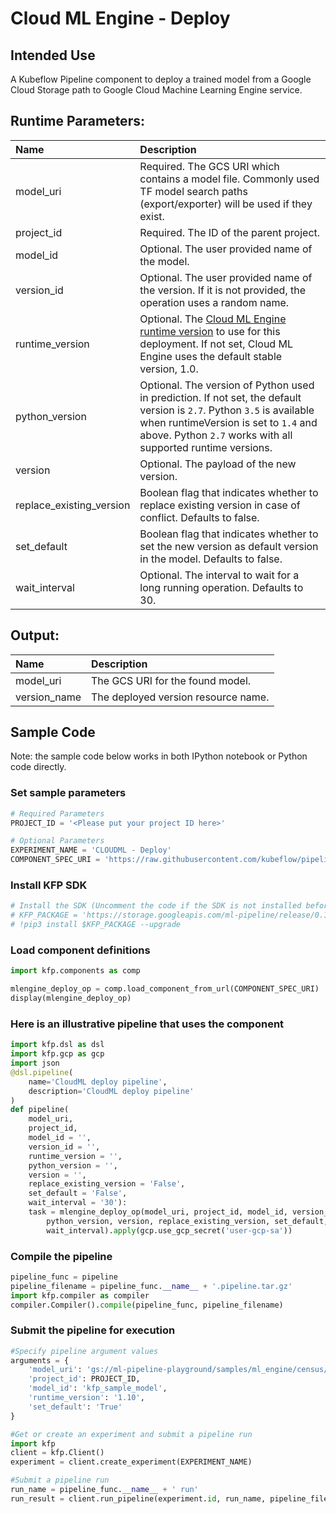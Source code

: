 
# Cloud ML Engine - Deploy

## Intended Use
A Kubeflow Pipeline component to deploy a trained model from a Google Cloud Storage path to Google Cloud Machine Learning Engine service.

## Runtime Parameters:
Name | Description
:--- | :----------
model_uri | Required. The GCS URI which contains a model file. Commonly used TF model search paths (export/exporter) will be used if they exist. 
project_id | Required. The ID of the parent project.
model_id | Optional. The user provided name of the model.
version_id | Optional. The user provided name of the version. If it is not provided, the operation uses a random name.
runtime_version | Optional. The [Cloud ML Engine runtime version](https://cloud.google.com/ml-engine/docs/tensorflow/runtime-version-list) to use for this deployment. If not set, Cloud ML Engine uses the default stable version, 1.0. 
python_version | Optional. The version of Python used in prediction. If not set, the default version is `2.7`. Python `3.5` is available when runtimeVersion is set to `1.4` and above. Python `2.7` works with all supported runtime versions.
version | Optional. The payload of the new version.
replace_existing_version | Boolean flag that indicates whether to replace existing version in case of conflict. Defaults to false.
set_default | Boolean flag that indicates whether to set the new version as default version in the model. Defaults to false.
wait_interval | Optional. The interval to wait for a long running operation. Defaults to 30.

## Output:
Name | Description
:--- | :----------
model_uri | The GCS URI for the found model.
version_name | The deployed version resource name.

## Sample Code

Note: the sample code below works in both IPython notebook or Python code directly.

### Set sample parameters


```python
# Required Parameters
PROJECT_ID = '<Please put your project ID here>'

# Optional Parameters
EXPERIMENT_NAME = 'CLOUDML - Deploy'
COMPONENT_SPEC_URI = 'https://raw.githubusercontent.com/kubeflow/pipelines/d2f5cc92a46012b9927209e2aaccab70961582dc/components/gcp/ml_engine/deploy/component.yaml'
```

### Install KFP SDK


```python
# Install the SDK (Uncomment the code if the SDK is not installed before)
# KFP_PACKAGE = 'https://storage.googleapis.com/ml-pipeline/release/0.1.11/kfp.tar.gz'
# !pip3 install $KFP_PACKAGE --upgrade
```

### Load component definitions


```python
import kfp.components as comp

mlengine_deploy_op = comp.load_component_from_url(COMPONENT_SPEC_URI)
display(mlengine_deploy_op)
```

### Here is an illustrative pipeline that uses the component


```python
import kfp.dsl as dsl
import kfp.gcp as gcp
import json
@dsl.pipeline(
    name='CloudML deploy pipeline',
    description='CloudML deploy pipeline'
)
def pipeline(
    model_uri,
    project_id,
    model_id = '',
    version_id = '',
    runtime_version = '',
    python_version = '',
    version = '',
    replace_existing_version = 'False',
    set_default = 'False',
    wait_interval = '30'):
    task = mlengine_deploy_op(model_uri, project_id, model_id, version_id, runtime_version, 
        python_version, version, replace_existing_version, set_default, 
        wait_interval).apply(gcp.use_gcp_secret('user-gcp-sa'))
```

### Compile the pipeline


```python
pipeline_func = pipeline
pipeline_filename = pipeline_func.__name__ + '.pipeline.tar.gz'
import kfp.compiler as compiler
compiler.Compiler().compile(pipeline_func, pipeline_filename)
```

### Submit the pipeline for execution


```python
#Specify pipeline argument values
arguments = {
    'model_uri': 'gs://ml-pipeline-playground/samples/ml_engine/census/trained_model/',
    'project_id': PROJECT_ID,
    'model_id': 'kfp_sample_model',
    'runtime_version': '1.10',
    'set_default': 'True'
}

#Get or create an experiment and submit a pipeline run
import kfp
client = kfp.Client()
experiment = client.create_experiment(EXPERIMENT_NAME)

#Submit a pipeline run
run_name = pipeline_func.__name__ + ' run'
run_result = client.run_pipeline(experiment.id, run_name, pipeline_filename, arguments)
```
